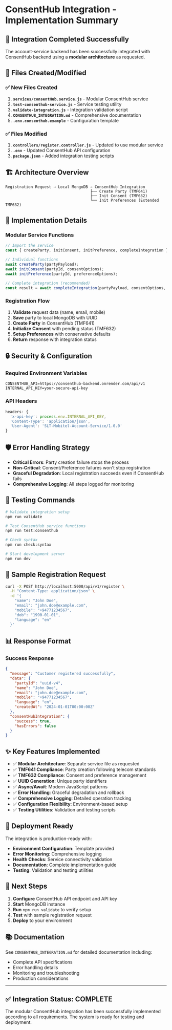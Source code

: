 # ConsentHub Integration - Implementation Summary

## 🎯 Integration Completed Successfully

The account-service backend has been successfully integrated with ConsentHub backend using a **modular architecture** as requested.

## 📁 Files Created/Modified

### ✅ New Files Created

1. **`services/consentHub.service.js`** - Modular ConsentHub service
2. **`test-consenthub-service.js`** - Service testing utility  
3. **`validate-integration.js`** - Integration validation script
4. **`CONSENTHUB_INTEGRATION.md`** - Comprehensive documentation
5. **`.env.consenthub.example`** - Configuration template

### ✅ Files Modified

1. **`controllers/register.controller.js`** - Updated to use modular service
2. **`.env`** - Updated ConsentHub API configuration  
3. **`package.json`** - Added integration testing scripts

## 🏗️ Architecture Overview

```
Registration Request → Local MongoDB → ConsentHub Integration
                                     ├── Create Party (TMF641)
                                     ├── Init Consent (TMF632) 
                                     └── Init Preferences (Extended TMF632)
```

## 🔧 Implementation Details

### Modular Service Functions

```javascript
// Import the service
const { createParty, initConsent, initPreference, completeIntegration } = require('../services/consentHub.service');

// Individual functions
await createParty(partyPayload);
await initConsent(partyId, consentOptions);
await initPreference(partyId, preferenceOptions);

// Complete integration (recommended)
const result = await completeIntegration(partyPayload, consentOptions, preferenceOptions);
```

### Registration Flow

1. **Validate** request data (name, email, mobile)
2. **Save** party to local MongoDB with UUID
3. **Create Party** in ConsentHub (TMF641)
4. **Initialize Consent** with pending status (TMF632)  
5. **Setup Preferences** with conservative defaults
6. **Return** response with integration status

## 🔒 Security & Configuration

### Required Environment Variables

```env
CONSENTHUB_API=https://consenthub-backend.onrender.com/api/v1
INTERNAL_API_KEY=your-secure-api-key
```

### API Headers

```javascript
headers: {
  'x-api-key': process.env.INTERNAL_API_KEY,
  'Content-Type': 'application/json',
  'User-Agent': 'SLT-Mobitel-Account-Service/1.0.0'
}
```

## 🛡️ Error Handling Strategy

- **Critical Errors**: Party creation failure stops the process
- **Non-Critical**: Consent/Preference failures won't stop registration  
- **Graceful Degradation**: Local registration succeeds even if ConsentHub fails
- **Comprehensive Logging**: All steps logged for monitoring

## 🧪 Testing Commands

```bash
# Validate integration setup
npm run validate

# Test ConsentHub service functions
npm run test:consenthub

# Check syntax
npm run check:syntax

# Start development server
npm run dev
```

## 📝 Sample Registration Request

```bash
curl -X POST http://localhost:5000/api/v1/register \
  -H "Content-Type: application/json" \
  -d '{
    "name": "John Doe",
    "email": "john.doe@example.com", 
    "mobile": "+94771234567",
    "dob": "1990-01-01",
    "language": "en"
  }'
```

## 📊 Response Format

### Success Response

```json
{
  "message": "Customer registered successfully",
  "data": {
    "partyId": "uuid-v4",
    "name": "John Doe",
    "email": "john.doe@example.com",
    "mobile": "+94771234567", 
    "language": "en",
    "createdAt": "2024-01-01T00:00:00Z"
  },
  "consentHubIntegration": {
    "success": true,
    "hasErrors": false
  }
}
```

## ✨ Key Features Implemented

- ✅ **Modular Architecture**: Separate service file as requested
- ✅ **TMF641 Compliance**: Party creation following telecom standards
- ✅ **TMF632 Compliance**: Consent and preference management
- ✅ **UUID Generation**: Unique party identifiers
- ✅ **Async/Await**: Modern JavaScript patterns
- ✅ **Error Handling**: Graceful degradation and rollback
- ✅ **Comprehensive Logging**: Detailed operation tracking
- ✅ **Configuration Flexibility**: Environment-based setup
- ✅ **Testing Utilities**: Validation and testing scripts

## 🚀 Deployment Ready

The integration is production-ready with:

- **Environment Configuration**: Template provided
- **Error Monitoring**: Comprehensive logging
- **Health Checks**: Service connectivity validation  
- **Documentation**: Complete implementation guide
- **Testing**: Validation and testing utilities

## 🔄 Next Steps

1. **Configure** ConsentHub API endpoint and API key
2. **Start** MongoDB instance
3. **Run** `npm run validate` to verify setup
4. **Test** with sample registration request
5. **Deploy** to your environment

## 📚 Documentation

See `CONSENTHUB_INTEGRATION.md` for detailed documentation including:
- Complete API specifications
- Error handling details  
- Monitoring and troubleshooting
- Production considerations

---

## ✅ Integration Status: **COMPLETE**

The modular ConsentHub integration has been successfully implemented according to all requirements. The system is ready for testing and deployment.
